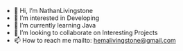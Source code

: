 - 👋 Hi, I’m NathanLivingstone
- 👀 I’m interested in Developing
- 🌱 I’m currently learning Java
- 💞️ I’m looking to collaborate on Interesting Projects
- 📫 How to reach me mailto: hemalivingstone@gmail.com

<!---
NathanLivingstone/NathanLivingstone is a ✨ special ✨ repository because its `README.md` (this file) appears on your GitHub profile.
You can click the Preview link to take a look at your changes.
--->

